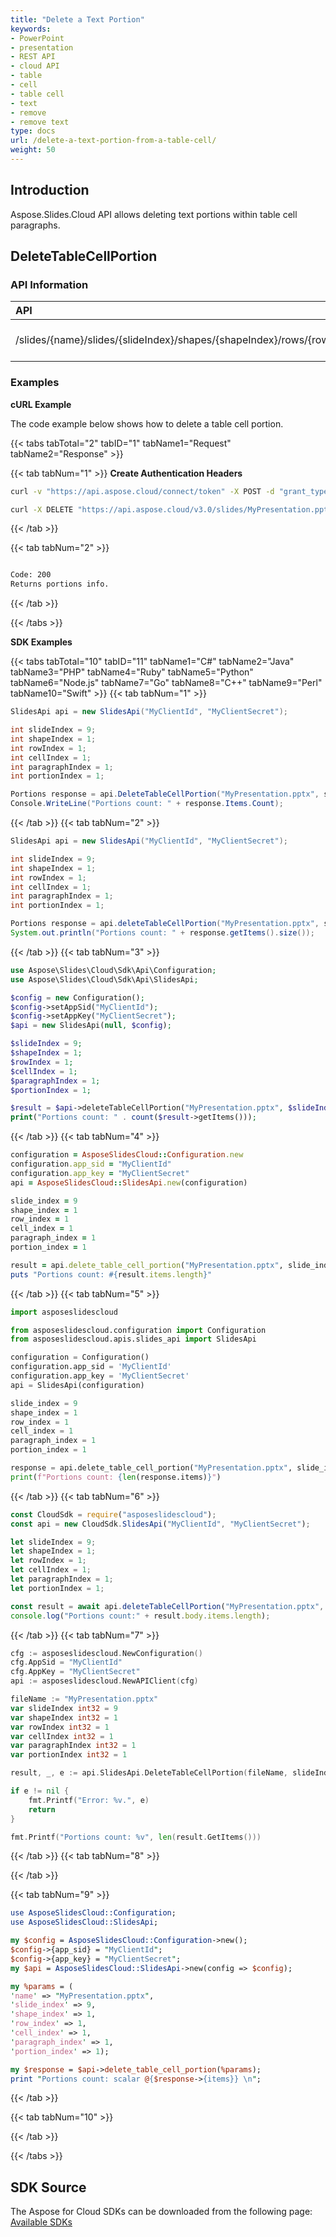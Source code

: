 ```yaml
---
title: "Delete a Text Portion"
keywords:
- PowerPoint
- presentation
- REST API
- cloud API
- table
- cell
- table cell
- text
- remove
- remove text
type: docs
url: /delete-a-text-portion-from-a-table-cell/
weight: 50
---
```

## **Introduction**
Aspose.Slides.Cloud API allows deleting text portions within table cell paragraphs.
## **DeleteTableCellPortion**
### **API Information**
|**API**|**Type**|**Description**|**Resource**|
| :- | :- | :- | :- |
/slides/{name}/slides/{slideIndex}/shapes/{shapeIndex}/rows/{rowIndex}/cells/{cellIndex}/paragraphs/{paragraphIndex}/portions/{portionIndex}|DELETE|Returns portions info|[DeleteTableCellPortion](#)
### **Examples**
**cURL Example**

The code example below shows how to delete a table cell portion.

{{< tabs tabTotal="2" tabID="1" tabName1="Request" tabName2="Response" >}}

{{< tab tabNum="1" >}}
**Create Authentication Headers**
```sh
curl -v "https://api.aspose.cloud/connect/token" -X POST -d "grant_type=client_credentials&client_id=XXXX&client_secret=XXXX-XX" -H "Content-Type: application/x-www-form-urlencoded" -H "Accept: application/json"
```

```sh
curl -X DELETE "https://api.aspose.cloud/v3.0/slides/MyPresentation.pptx/slides/9/shapes/1/rows/1/cells/1/paragraphs/1/portions/{portionIndex}" -H "Authorization: Bearer [Access Token]"
```

{{< /tab >}}

{{< tab tabNum="2" >}}
```sh

Code: 200
Returns portions info.

```
{{< /tab >}}

{{< /tabs >}}

**SDK Examples**

{{< tabs tabTotal="10" tabID="11" tabName1="C#" tabName2="Java" tabName3="PHP" tabName4="Ruby" tabName5="Python" tabName6="Node.js" tabName7="Go" tabName8="C++" tabName9="Perl" tabName10="Swift" >}}
{{< tab tabNum="1" >}}

```csharp
SlidesApi api = new SlidesApi("MyClientId", "MyClientSecret");

int slideIndex = 9;
int shapeIndex = 1;
int rowIndex = 1;
int cellIndex = 1;
int paragraphIndex = 1;
int portionIndex = 1;

Portions response = api.DeleteTableCellPortion("MyPresentation.pptx", slideIndex, shapeIndex, rowIndex, cellIndex, paragraphIndex, portionIndex);
Console.WriteLine("Portions count: " + response.Items.Count);
```

{{< /tab >}}
{{< tab tabNum="2" >}}

```java
SlidesApi api = new SlidesApi("MyClientId", "MyClientSecret");

int slideIndex = 9;
int shapeIndex = 1;
int rowIndex = 1;
int cellIndex = 1;
int paragraphIndex = 1;
int portionIndex = 1;

Portions response = api.deleteTableCellPortion("MyPresentation.pptx", slideIndex, shapeIndex, rowIndex, cellIndex, paragraphIndex, portionIndex, null, null, null);
System.out.println("Portions count: " + response.getItems().size());
```
{{< /tab >}}
{{< tab tabNum="3" >}}

```php
use Aspose\Slides\Cloud\Sdk\Api\Configuration;
use Aspose\Slides\Cloud\Sdk\Api\SlidesApi;

$config = new Configuration();
$config->setAppSid("MyClientId");
$config->setAppKey("MyClientSecret");
$api = new SlidesApi(null, $config);

$slideIndex = 9;
$shapeIndex = 1;
$rowIndex = 1;
$cellIndex = 1;
$paragraphIndex = 1;
$portionIndex = 1;

$result = $api->deleteTableCellPortion("MyPresentation.pptx", $slideIndex, $shapeIndex, $rowIndex, $cellIndex, $paragraphIndex, $portionIndex);
print("Portions count: " . count($result->getItems()));
```

{{< /tab >}}
{{< tab tabNum="4" >}}

```ruby
configuration = AsposeSlidesCloud::Configuration.new
configuration.app_sid = "MyClientId"
configuration.app_key = "MyClientSecret"
api = AsposeSlidesCloud::SlidesApi.new(configuration)

slide_index = 9
shape_index = 1
row_index = 1
cell_index = 1
paragraph_index = 1
portion_index = 1   

result = api.delete_table_cell_portion("MyPresentation.pptx", slide_index, shape_index, row_index, cell_index, paragraph_index, portion_index)
puts "Portions count: #{result.items.length}"

```

{{< /tab >}}
{{< tab tabNum="5" >}}

```python
import asposeslidescloud

from asposeslidescloud.configuration import Configuration
from asposeslidescloud.apis.slides_api import SlidesApi

configuration = Configuration()
configuration.app_sid = 'MyClientId'
configuration.app_key = 'MyClientSecret'
api = SlidesApi(configuration)

slide_index = 9
shape_index = 1
row_index = 1
cell_index = 1
paragraph_index = 1
portion_index = 1

response = api.delete_table_cell_portion("MyPresentation.pptx", slide_index, shape_index, row_index, cell_index, paragraph_index, portion_index)
print(f"Portions count: {len(response.items)}")
```

{{< /tab >}}
{{< tab tabNum="6" >}}

```javascript
const CloudSdk = require("asposeslidescloud");
const api = new CloudSdk.SlidesApi("MyClientId", "MyClientSecret");

let slideIndex = 9;
let shapeIndex = 1;
let rowIndex = 1;
let cellIndex = 1;
let paragraphIndex = 1;
let portionIndex = 1;

const result = await api.deleteTableCellPortion("MyPresentation.pptx", slideIndex, shapeIndex, rowIndex, cellIndex, paragraphIndex, portionIndex);  
console.log("Portions count:" + result.body.items.length);
```
{{< /tab >}}
{{< tab tabNum="7" >}}

```go
cfg := asposeslidescloud.NewConfiguration()
cfg.AppSid = "MyClientId"
cfg.AppKey = "MyClientSecret"
api := asposeslidescloud.NewAPIClient(cfg)

fileName := "MyPresentation.pptx"
var slideIndex int32 = 9
var shapeIndex int32 = 1
var rowIndex int32 = 1
var cellIndex int32 = 1
var paragraphIndex int32 = 1
var portionIndex int32 = 1

result, _, e := api.SlidesApi.DeleteTableCellPortion(fileName, slideIndex, shapeIndex, rowIndex, cellIndex, paragraphIndex, portionIndex, "", "", "")

if e != nil {
    fmt.Printf("Error: %v.", e)
    return
}

fmt.Printf("Portions count: %v", len(result.GetItems()))
```

{{< /tab >}}
{{< tab tabNum="8" >}}

{{< /tab >}}

{{< tab tabNum="9" >}}

```perl
use AsposeSlidesCloud::Configuration;
use AsposeSlidesCloud::SlidesApi;

my $config = AsposeSlidesCloud::Configuration->new();
$config->{app_sid} = "MyClientId";
$config->{app_key} = "MyClientSecret";
my $api = AsposeSlidesCloud::SlidesApi->new(config => $config);

my %params = (
'name' => "MyPresentation.pptx",
'slide_index' => 9,
'shape_index' => 1,
'row_index' => 1,
'cell_index' => 1,
'paragraph_index' => 1,
'portion_index' => 1);

my $response = $api->delete_table_cell_portion(%params);
print "Portions count: scalar @{$response->{items}} \n";
```

{{< /tab >}}

{{< tab tabNum="10" >}}

{{< /tab >}}

{{< /tabs >}}
## **SDK Source**

The Aspose for Cloud SDKs can be downloaded from the following page: [Available SDKs](/slides/available-sdks/)
